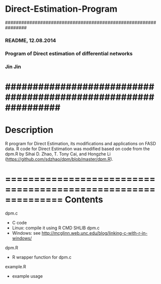 Direct-Estimation-Program
=========================
################################################################
### README, 12.08.2014
### Program of Direct estimation of differential networks
### Jin Jin
################################################################
==============================================================
Description
==============================================================
R program for Direct Estimation, its modifications and applications on FASD data. R code for Direct Estimation was modified based on code from the dpm.R by Sihai D. Zhao, T. Tony Cai, and Hongzhe Li (https://github.com/sdzhao/dpm/blob/master/dpm.R).
  
==============================================================
Contents
==============================================================
dpm.c
- C code
- Linux: compile it using R CMD SHLIB dpm.c
- Windows: see http://mcglinn.web.unc.edu/blog/linking-c-with-r-in-windows/

dpm.R
- R wrapper function for dpm.c

example.R
- example usage

